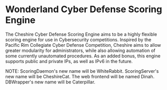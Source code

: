 Wonderland Cyber Defense Scoring Engine
===============

The Cheshire Cyber Defense Scoring Engine aims to be a highly flexible scoring
engine for use in Cybersecurity competitions. Inspired by the Pacific Rim
Collegiate Cyber Defense Competition, Cheshire aims to allow greater modularity
for administrators, while also allowing automation of some currently
unautomated procedures. As an added bonus, this engine supports public and
private IPs, as well as IPv6 in the future.

NOTE:
ScoringDaemon's new name will be WhiteRabbit.
ScoringServer's new name will be CheshireCat.
The web frontend will be named Dinah.
DBWrapper's new name will be Caterpillar.